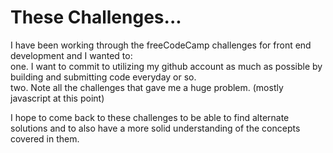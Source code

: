# These Challenges...
I have been working through the freeCodeCamp challenges for front end development and I wanted to:
<br>
one. I want to commit to utilizing my github account as much as possible by building and submitting code everyday or so.<br>
two. Note all the challenges that gave me a huge problem. (mostly javascript at this point)

I hope to come back to these challenges to be able to find alternate solutions and to also have a more solid understanding of the concepts covered in them.
